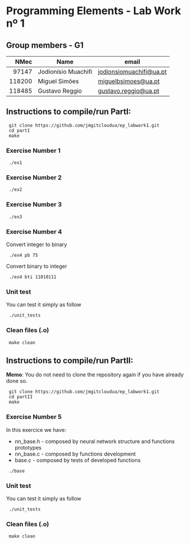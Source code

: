 # Programming Elements - Lab Work nº 1
## Group members - G1

|  NMec | Name                | email                   |
| ----: | ------------------- | ----------------------- |
| 97147 | Jodionísio Muachifi | jodionsiomuachifi@ua.pt |
| 118200 |  Miguel Simões    | miguelbsimoes@ua.pt   |
| 118485 | Gustavo Reggio    | gustavo.reggio@ua.pt    |

## Instructions to compile/run PartI:
```
 git clone https://github.com/jmgitcloudua/ep_labwork1.git
 cd partI
 make
 ```

### Exercise Number 1
```
 ./ex1 
```
### Exercise Number 2
```
 ./ex2
```
### Exercise Number 3
```
 ./ex3
```

### Exercise Number 4
Convert integer to binary
```
 ./ex4 pb 75
```
Convert binary to integer
```
 ./ex4 bti 11010111
```

### Unit test
You can test it simply as follow
```
 ./unit_tests
```

### Clean files (.o)
```
 make clean
 ```

## Instructions to compile/run PartII:
**Memo**: You do not need to clone the repository again if you have already done so.
```
 git clone https://github.com/jmgitcloudua/ep_labwork1.git
 cd partII
 make
 ```

### Exercise Number 5
In this exercice we have:
- nn_base.h - composed by neural network structure and functions prototypes
- nn_base.c - composed by functions development
- base.c - composed by tests of developed functions
```
 ./base
```
### Unit test
You can test it simply as follow
```
 ./unit_tests
```
### Clean files (.o)
```
 make clean
 ```

